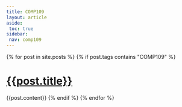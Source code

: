 ```yaml
---
title: COMP109
layout: article
aside:
 toc: true
sidebar:
 nav: comp109
---
```

{% for post in site.posts %}
{% if post.tags contains "COMP109" %}
# [{{post.title}}]({{site.baseurl}}{{post.url}})
{{post.content}}
{% endif %}
{% endfor %}
